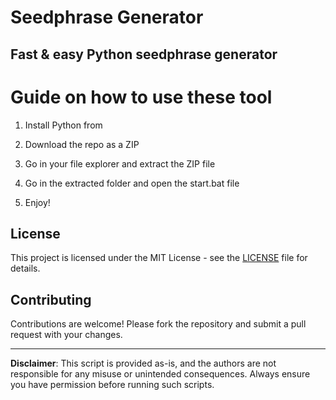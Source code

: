 # Seedphrase Generator

## Fast & easy Python seedphrase generator

# Guide on how to use these tool

1. Install Python from 

2. Download the repo as a ZIP

3. Go in your file explorer and extract the ZIP file

4. Go in the extracted folder and open the start.bat file

5. Enjoy!

## License

This project is licensed under the MIT License - see the [LICENSE](LICENSE) file for details.
 
## Contributing

Contributions are welcome! Please fork the repository and submit a pull request with your changes.  

--- 
 
**Disclaimer**: This script is provided as-is, and the authors are not responsible for any misuse or unintended consequences. Always ensure you have permission before running such scripts.